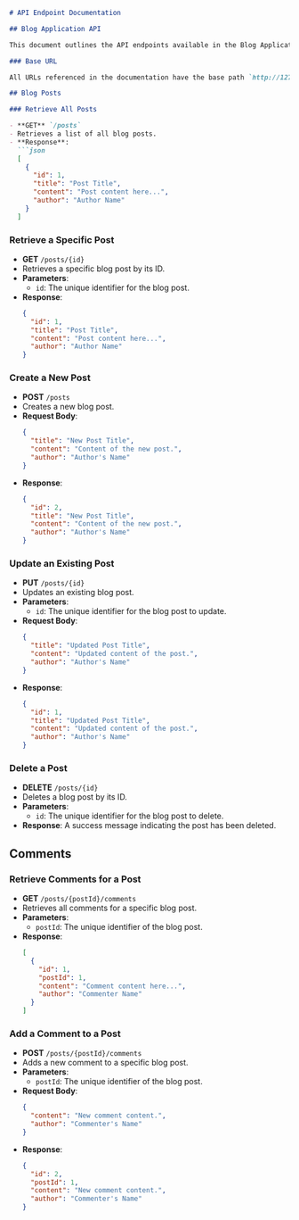 
```markdown
# API Endpoint Documentation

## Blog Application API

This document outlines the API endpoints available in the Blog Application, providing functionalities to manage blog posts and comments.

### Base URL

All URLs referenced in the documentation have the base path `http://127.0.0.1:5000/`

## Blog Posts

### Retrieve All Posts

- **GET** `/posts`
- Retrieves a list of all blog posts.
- **Response**:
  ```json
  [
    {
      "id": 1,
      "title": "Post Title",
      "content": "Post content here...",
      "author": "Author Name"
    }
  ]
  ```

### Retrieve a Specific Post

- **GET** `/posts/{id}`
- Retrieves a specific blog post by its ID.
- **Parameters**:
  - `id`: The unique identifier for the blog post.
- **Response**:
  ```json
  {
    "id": 1,
    "title": "Post Title",
    "content": "Post content here...",
    "author": "Author Name"
  }
  ```

### Create a New Post

- **POST** `/posts`
- Creates a new blog post.
- **Request Body**:
  ```json
  {
    "title": "New Post Title",
    "content": "Content of the new post.",
    "author": "Author's Name"
  }
  ```
- **Response**:
  ```json
  {
    "id": 2,
    "title": "New Post Title",
    "content": "Content of the new post.",
    "author": "Author's Name"
  }
  ```

### Update an Existing Post

- **PUT** `/posts/{id}`
- Updates an existing blog post.
- **Parameters**:
  - `id`: The unique identifier for the blog post to update.
- **Request Body**:
  ```json
  {
    "title": "Updated Post Title",
    "content": "Updated content of the post.",
    "author": "Author's Name"
  }
  ```
- **Response**:
  ```json
  {
    "id": 1,
    "title": "Updated Post Title",
    "content": "Updated content of the post.",
    "author": "Author's Name"
  }
  ```

### Delete a Post

- **DELETE** `/posts/{id}`
- Deletes a blog post by its ID.
- **Parameters**:
  - `id`: The unique identifier for the blog post to delete.
- **Response**: A success message indicating the post has been deleted.

## Comments

### Retrieve Comments for a Post

- **GET** `/posts/{postId}/comments`
- Retrieves all comments for a specific blog post.
- **Parameters**:
  - `postId`: The unique identifier of the blog post.
- **Response**:
  ```json
  [
    {
      "id": 1,
      "postId": 1,
      "content": "Comment content here...",
      "author": "Commenter Name"
    }
  ]
  ```

### Add a Comment to a Post

- **POST** `/posts/{postId}/comments`
- Adds a new comment to a specific blog post.
- **Parameters**:
  - `postId`: The unique identifier of the blog post.
- **Request Body**:
  ```json
  {
    "content": "New comment content.",
    "author": "Commenter's Name"
  }
  ```
- **Response**:
  ```json
  {
    "id": 2,
    "postId": 1,
    "content": "New comment content.",
    "author": "Commenter's Name"
  }
  ```
```

